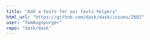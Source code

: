 ```yaml
---
title: "Add a tests for our tests helpers"
html_url: "https://github.com/dask/dask/issues/2682"
user: "TomAugspurger"
repo: "dask/dask"
---
```


